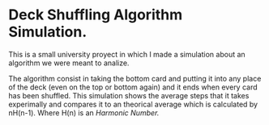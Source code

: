 # Deck Shuffling Algorithm Simulation.
This is a small university proyect in which I made a simulation about an algorithm we were meant to analize.

The algorithm consist in taking the bottom card and putting it into any place of the deck (even on the top or bottom again) and it ends when every card has been shuffled. This simulation shows the average steps that it takes experimally and compares it to an theorical average which is calculated by nH(n-1). Where H(n) is an *Harmonic Number.*
